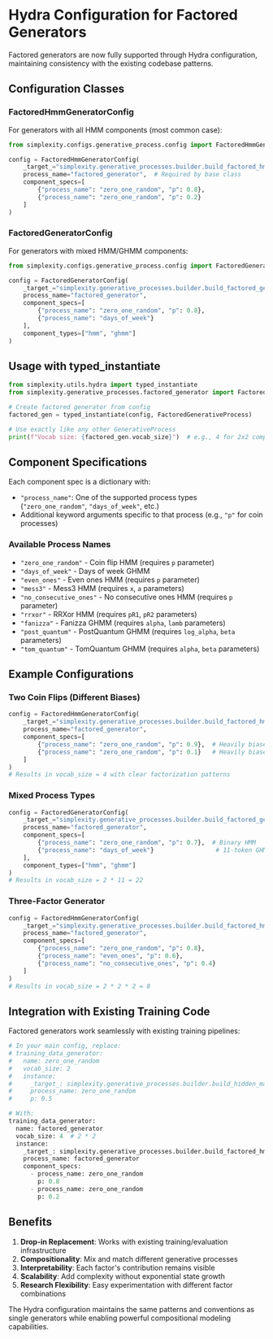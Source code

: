 # Hydra Configuration for Factored Generators

Factored generators are now fully supported through Hydra configuration, maintaining consistency with the existing codebase patterns.

## Configuration Classes

### FactoredHmmGeneratorConfig
For generators with all HMM components (most common case):

```python
from simplexity.configs.generative_process.config import FactoredHmmGeneratorConfig

config = FactoredHmmGeneratorConfig(
    _target_="simplexity.generative_processes.builder.build_factored_hmm_generator",
    process_name="factored_generator",  # Required by base class
    component_specs=[
        {"process_name": "zero_one_random", "p": 0.8},
        {"process_name": "zero_one_random", "p": 0.2}
    ]
)
```

### FactoredGeneratorConfig  
For generators with mixed HMM/GHMM components:

```python
from simplexity.configs.generative_process.config import FactoredGeneratorConfig

config = FactoredGeneratorConfig(
    _target_="simplexity.generative_processes.builder.build_factored_generator",
    process_name="factored_generator", 
    component_specs=[
        {"process_name": "zero_one_random", "p": 0.8},
        {"process_name": "days_of_week"}
    ],
    component_types=["hmm", "ghmm"]
)
```

## Usage with typed_instantiate

```python
from simplexity.utils.hydra import typed_instantiate
from simplexity.generative_processes.factored_generator import FactoredGenerativeProcess

# Create factored generator from config
factored_gen = typed_instantiate(config, FactoredGenerativeProcess)

# Use exactly like any other GenerativeProcess
print(f"Vocab size: {factored_gen.vocab_size}")  # e.g., 4 for 2x2 components
```

## Component Specifications

Each component spec is a dictionary with:
- `"process_name"`: One of the supported process types (`"zero_one_random"`, `"days_of_week"`, etc.)  
- Additional keyword arguments specific to that process (e.g., `"p"` for coin processes)

### Available Process Names
- `"zero_one_random"` - Coin flip HMM (requires `p` parameter)
- `"days_of_week"` - Days of week GHMM  
- `"even_ones"` - Even ones HMM (requires `p` parameter)
- `"mess3"` - Mess3 HMM (requires `x`, `a` parameters)
- `"no_consecutive_ones"` - No consecutive ones HMM (requires `p` parameter)
- `"rrxor"` - RRXor HMM (requires `pR1`, `pR2` parameters)
- `"fanizza"` - Fanizza GHMM (requires `alpha`, `lamb` parameters)
- `"post_quantum"` - PostQuantum GHMM (requires `log_alpha`, `beta` parameters)  
- `"tom_quantum"` - TomQuantum GHMM (requires `alpha`, `beta` parameters)

## Example Configurations

### Two Coin Flips (Different Biases)
```python
config = FactoredHmmGeneratorConfig(
    _target_="simplexity.generative_processes.builder.build_factored_hmm_generator",
    process_name="factored_generator",
    component_specs=[
        {"process_name": "zero_one_random", "p": 0.9},  # Heavily biased toward 0
        {"process_name": "zero_one_random", "p": 0.1}   # Heavily biased toward 1
    ]
)
# Results in vocab_size = 4 with clear factorization patterns
```

### Mixed Process Types
```python  
config = FactoredGeneratorConfig(
    _target_="simplexity.generative_processes.builder.build_factored_generator",
    process_name="factored_generator",
    component_specs=[
        {"process_name": "zero_one_random", "p": 0.7},  # Binary HMM
        {"process_name": "days_of_week"}                 # 11-token GHMM
    ],
    component_types=["hmm", "ghmm"] 
)
# Results in vocab_size = 2 * 11 = 22
```

### Three-Factor Generator
```python
config = FactoredHmmGeneratorConfig(
    _target_="simplexity.generative_processes.builder.build_factored_hmm_generator", 
    process_name="factored_generator",
    component_specs=[
        {"process_name": "zero_one_random", "p": 0.8},
        {"process_name": "even_ones", "p": 0.6}, 
        {"process_name": "no_consecutive_ones", "p": 0.4}
    ]
)
# Results in vocab_size = 2 * 2 * 2 = 8
```

## Integration with Existing Training Code

Factored generators work seamlessly with existing training pipelines:

```python
# In your main config, replace:
# training_data_generator:
#   name: zero_one_random
#   vocab_size: 2
#   instance:
#     _target_: simplexity.generative_processes.builder.build_hidden_markov_model
#     process_name: zero_one_random
#     p: 0.5

# With:
training_data_generator:
  name: factored_generator  
  vocab_size: 4  # 2 * 2
  instance:
    _target_: simplexity.generative_processes.builder.build_factored_hmm_generator
    process_name: factored_generator
    component_specs:
      - process_name: zero_one_random
        p: 0.8
      - process_name: zero_one_random  
        p: 0.2
```

## Benefits

1. **Drop-in Replacement**: Works with existing training/evaluation infrastructure
2. **Compositionality**: Mix and match different generative processes
3. **Interpretability**: Each factor's contribution remains visible
4. **Scalability**: Add complexity without exponential state growth
5. **Research Flexibility**: Easy experimentation with different factor combinations

The Hydra configuration maintains the same patterns and conventions as single generators while enabling powerful compositional modeling capabilities.
